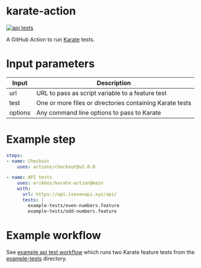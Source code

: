 # karate-action

[![api tests](https://github.com/erikbos/karate-action/actions/workflows/apitests.yml/badge.svg?branch=main)](https://github.com/erikbos/karate-action/actions/workflows/apitests.yml)

A GitHub Action to run [Karate](https://intuit.github.io/karate/) tests.

# Input parameters

| Input   | Description                                                                           |
| ------- | ------------------------------------------------------------------------------------- |
| url     | URL to pass as script variable to a feature test |
| test    | One or more files or directories containing Karate tests                              |
| options | Any command line options to pass to Karate                                            |

# Example step

```yaml
steps:
- name: Checkout
    uses: actions/checkout@v2.0.0

- name: API tests
    uses: erikbos/karate-action@main
    with:
      url: https://api.isevenapi.xyz/api/
      tests: |
        example-tests/even-numbers.feature
        example-tests/odd-numbers.feature
```

# Example workflow

See [example api test workflow](.github/workflows/apitests.yml) which runs two Karate feature tests from the [example-tests](tests) directory.